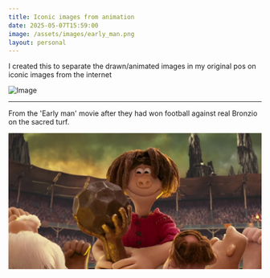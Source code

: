 ```yaml
---
title: Iconic images from animation
date: 2025-05-07T15:59:00
image: /assets/images/early_man.png
layout: personal
---
```

I created this to separate the drawn/animated images in my original pos on iconic images from the internet

![Image](https://pbs.twimg.com/media/Gn42Cb0WsAAb6Nr?format=png&name=small)

---

From the 'Early man' movie after they had won football against real Bronzio on the sacred turf.

![From the 'Early man' movie after they had won football against real Bronzio on the sacred turf.](/assets/images/early_man.png "'Early man' movie after they had won football against real Bronzio on the sacred turf.")
